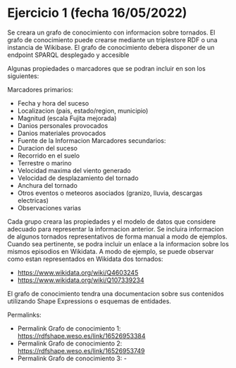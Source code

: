 # Ejercicio 1 (fecha 16/05/2022)
Se creara un grafo de conocimiento con informacion sobre tornados. El grafo de conocimiento puede crearse mediante un triplestore RDF o una instancia de Wikibase.
El grafo de conocimiento debera disponer de un endpoint SPARQL desplegado y accesible

Algunas propiedades o marcadores que se podran incluir en son los siguientes:

Marcadores primarios:
- Fecha y hora del suceso
- Localizacion (pais, estado/region, municipio)
- Magnitud (escala Fujita mejorada)
- Danios personales provocados
- Danios materiales provocados
- Fuente de la Informacion
Marcadores secundarios:
- Duracion del suceso
- Recorrido en el suelo
- Terrestre o marino
- Velocidad maxima del viento generado
- Velocidad de desplazamiento del tornado
- Anchura del tornado
- Otros eventos o meteoros asociados (granizo, lluvia, descargas electricas)
- Observaciones varias

Cada grupo creara las propiedades y el modelo de datos que considere adecuado para representar la informacion anterior. 
Se incluira informacion de algunos tornados representativos de forma manual a modo de ejemplos. 
Cuando sea pertinente, se podra incluir un enlace a la informacion sobre los mismos episodios en Wikidata. A modo de ejemplo, se puede observar como estan representados en Wikidata dos tornados: 
- https://www.wikidata.org/wiki/Q4603245
- https://www.wikidata.org/wiki/Q107339234

El grafo de conocimiento tendra una documentacion sobre sus contenidos utilizando Shape Expressions o esquemas de entidades. 

Permalinks:

- Permalink Grafo de conocimiento 1: https://rdfshape.weso.es/link/16526953384
- Permalink Grafo de conocimiento 2: https://rdfshape.weso.es/link/16526953749
- Permalink Grafo de conocimiento 3: -